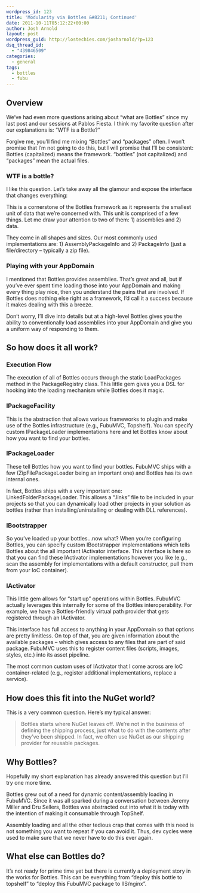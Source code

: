 ```yaml
---
wordpress_id: 123
title: 'Modularity via Bottles &#8211; Continued'
date: 2011-10-11T05:12:22+00:00
author: Josh Arnold
layout: post
wordpress_guid: http://lostechies.com/josharnold/?p=123
dsq_thread_id:
  - "439846509"
categories:
  - general
tags:
  - bottles
  - fubu
---
```

## Overview

We’ve had even more questions arising about “what are Bottles” since my last post and our sessions at Pablos Fiesta. I think my favorite question after our explanations is: “WTF is a Bottle?”

Forgive me, you’ll find me mixing “Bottles” and “packages” often. I won’t promise that I’m not going to do this, but I will promise that I’ll be consistent: Bottles (capitalized) means the framework. “bottles” (not capitalized) and “packages” mean the actual files.

### WTF is a bottle?

I like this question. Let’s take away all the glamour and expose the interface that changes everything:



This is a cornerstone of the Bottles framework as it represents the smallest unit of data that we’re concerned with. This unit is comprised of a few things. Let me draw your attention to two of them: 1) assemblies and 2) data.

They come in all shapes and sizes. Our most commonly used implementations are: 1) AssemblyPackageInfo and 2) PackageInfo (just a file/directory – typically a zip file).

### Playing with your AppDomain

I mentioned that Bottles provides assemblies. That’s great and all, but if you’ve ever spent time loading those into your AppDomain and making every thing play nice, then you understand the pains that are involved. If Bottles does nothing else right as a framework, I’d call it a success because it makes dealing with this a breeze.

Don’t worry, I’ll dive into details but at a high-level Bottles gives you the ability to conventionally load assemblies into your AppDomain and give you a uniform way of responding to them.

## So how does it all work?

### Execution Flow

The execution of all of Bottles occurs through the static LoadPackages method in the PackageRegistry class. This little gem gives you a DSL for hooking into the loading mechanism while Bottles does it magic.

### IPackageFacility

This is the abstraction that allows various frameworks to plugin and make use of the Bottles infrastructure (e.g., FubuMVC, Topshelf). You can specify custom IPackageLoader implementations here and let Bottles know about how you want to find your bottles.

### IPackageLoader

These tell Bottles how you want to find your bottles. FubuMVC ships with a few (ZipFilePackageLoader being an important one) and Bottles has its own internal ones.

In fact, Bottles ships with a very important one: LinkedFolderPackageLoader. This allows a “.links” file to be included in your projects so that you can dynamically load other projects in your solution as bottles (rather than installing/uninstalling or dealing with DLL references).

### IBootstrapper

So you’ve loaded up your bottles…now what? When you’re configuring Bottles, you can specify custom IBootstrapper implementations which tells Bottles about the all important IActivator interface. This interface is here so that you can find these IActivator implementations however you like (e.g., scan the assembly for implementations with a default constructor, pull them from your IoC container).

### IActivator

This little gem allows for “start up” operations within Bottles. FubuMVC actually leverages this internally for some of the Bottles interoperability. For example, we have a Bottles-friendly virtual path provider that gets registered through an IActivator.

This interface has full access to anything in your AppDomain so that options are pretty limitless. On top of that, you are given information about the available packages – which gives access to any files that are part of said package. FubuMVC uses this to register content files (scripts, images, styles, etc.) into its asset pipeline.

The most common custom uses of IActivator that I come across are IoC container-related (e.g., register additional implementations, replace a service).

## How does this fit into the NuGet world?

This is a very common question. Here’s my typical answer:

> Bottles starts where NuGet leaves off. We’re not in the business of defining the shipping process, just what to do with the contents after they’ve been shipped. In fact, we often use NuGet as our shipping provider for reusable packages.

## Why Bottles?

Hopefully my short explanation has already answered this question but I’ll try one more time.

Bottles grew out of a need for dynamic content/assembly loading in FubuMVC. Since it was all sparked during a conversation between Jeremy Miller and Dru Sellers, Bottles was abstracted out into what it is today with the intention of making it consumable through TopShelf.

Assembly loading and all the other tedious crap that comes with this need is not something you want to repeat if you can avoid it. Thus, dev cycles were used to make sure that we never have to do this ever again.

## What else can Bottles do?

It’s not ready for prime time yet but there is currently a deployment story in the works for Bottles. This can be everything from “deploy this bottle to topshelf” to “deploy this FubuMVC package to IIS/nginx”.